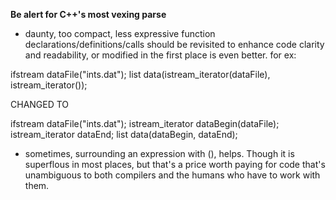 __Be alert for C++'s most vexing parse__

* daunty, too compact, less expressive function declarations/definitions/calls should be revisited to enhance code clarity and readability, or modified in the first place is even better. for ex:

ifstream dataFile("ints.dat");
list<int> data(istream_iterator<int>(dataFile), istream_iterator<int>());

CHANGED TO

ifstream dataFile("ints.dat");
istream_iterator<int> dataBegin(dataFile);
istream_iterator<int> dataEnd;
list<int> data(dataBegin, dataEnd);

* sometimes, surrounding an expression with (), helps. Though it is superflous in most places, but that's a price worth paying for code that's unambiguous to both compilers and the humans who have to work with them.